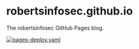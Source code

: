 # robertsinfosec.github.io

The robertsinfosec GitHub Pages blog.

[![pages-deploy.yaml](https://github.com/robertsinfosec/robertsinfosec.github.io/actions/workflows/pages-deploy.yaml/badge.svg)](https://github.com/robertsinfosec/robertsinfosec.github.io/actions/workflows/pages-deploy.yaml)


